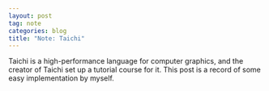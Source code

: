 ```yaml
---
layout: post
tag: note
categories: blog
title: "Note: Taichi"
---
```


Taichi is a high-performance language for computer graphics, and the creator of Taichi set up a tutorial course for it. This post is a record of some easy implementation by myself.

